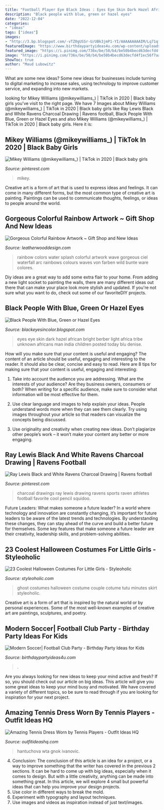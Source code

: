 ```yaml
---
title: "Football Player Eye Black Ideas : Eyes Eye Skin Dark Hazel African Bright Berber Light Africa Tribe Unknown Africans Man India Children Posted Today Blu Denise"
description: "Black people with blue, green or hazel eyes"
date: "2022-12-04"
categories:
- "ideas"
tags: ["ideas"]
images:
- "http://3.bp.blogspot.com/-vTZ0gUSSr-U/UBk3jmP1-YI/AAAAAAAAAIM/Lq71qfS2xFc/s1600/ol+blu.jpg"
featuredImage: "https://www.birthdaypartyideas4u.com/wp-content/uploads/2017/05/Modern-Soccer-Club-Party-Ceiling-Balloons-600x900.jpg"
featured_image: "https://i.pinimg.com/736x/be/50/b4/be50b4becd63decfd4f1ec56f7aab908.jpg"
image: "https://i.pinimg.com/736x/be/50/b4/be50b4becd63decfd4f1ec56f7aab908.jpg"
ShowToc: true
author: "Maud Lubowitz"
---
```



What are some new ideas?
Some new ideas for businesses include turning to digital marketing to increase sales, using technology to improve customer service, and expanding into new markets.

	

		
looking for Mikey Williams (@mikeywilliams_) | TikTok in 2020 | Black baby girls you've visit to the right page. We have 7 Images about Mikey Williams (@mikeywilliams_) | TikTok in 2020 | Black baby girls like Ray Lewis Black and White Ravens Charcoal Drawing | Ravens football, Black People With Blue, Green or Hazel Eyes and also Mikey Williams (@mikeywilliams_) | TikTok in 2020 | Black baby girls. Here it is:
		
    
## Mikey Williams (@mikeywilliams_) | TikTok In 2020 | Black Baby Girls

<img loading=lazy src="https://i.pinimg.com/736x/be/50/b4/be50b4becd63decfd4f1ec56f7aab908.jpg" onerror="this.onerror=null;this.src='https://tse1.mm.bing.net/th?id=OIP.mIVavLcUCOft5FrRlre8ywHaHa&amp;pid=15.1';" alt="Mikey Williams (@mikeywilliams_) | TikTok in 2020 | Black baby girls">

_Source: pinterest.com_

>mikey. 

	

Creative art is a form of art that is used to express ideas and feelings. It can come in many different forms, but the most common type of creative art is painting. Paintings can be used to communicate thoughts, feelings, or ideas to people around the world.

    
## Gorgeous Colorful Rainbow Artwork ~ Gift Shop And New Ideas

<img loading=lazy src="http://1.bp.blogspot.com/-maL_v2VLxYU/Uceu8BvCymI/AAAAAAAAFB0/1QlLnuz-1dI/s1600/8a28fc6768c6e1dd18ce067652ea283b.jpg" onerror="this.onerror=null;this.src='https://tse2.mm.bing.net/th?id=OIP.IfbhWpMW6_opyyEcug03FwHaPs&amp;pid=15.1';" alt="Gorgeous Colorful Rainbow Artwork ~ Gift Shop and New Ideas">

_Source: leatherwooddesign.com_

>rainbow colors water splash colorful artwork wave gorgeous ciel waterfall arc rainbows colours waves von farben wild bunte ware colores. 

	

Diy ideas are a great way to add some extra flair to your home. From adding a new light socket to painting the walls, there are many different ideas out there that can make your place look more stylish and updated. If you're not sure what you want to do, check out some of our favoriteDIY projects.

    
## Black People With Blue, Green Or Hazel Eyes

<img loading=lazy src="http://3.bp.blogspot.com/-vTZ0gUSSr-U/UBk3jmP1-YI/AAAAAAAAAIM/Lq71qfS2xFc/s1600/ol+blu.jpg" onerror="this.onerror=null;this.src='https://tse1.mm.bing.net/th?id=OIP.0WXYi4J9nMfJkpt88IjgAQHaEy&amp;pid=15.1';" alt="Black People With Blue, Green or Hazel Eyes">

_Source: blackeyesincolor.blogspot.com_

>eyes eye skin dark hazel african bright berber light africa tribe unknown africans man india children posted today blu denise. 

	

How will you make sure that your content is useful and engaging?
The content of an article should be useful, engaging and interesting to the reader. It should also be clear, concise and easy to read. Here are 8 tips for making sure that your content is useful, engaging and interesting:
1. Take into account the audience you are addressing. What are the interests of your audience? Are they business owners, consumers or both? When writing for a specific audience, make sure to consider what information will be most effective for them.

2. Use clear language and images to help explain your ideas. People understand words more when they can see them clearly. Try using images throughout your article so that readers can visualize the concepts being discussed.

3. Use originality and creativity when creating new ideas. Don’t plagiarize other people’s work – it won’t make your content any better or more engaging.

    
## Ray Lewis Black And White Ravens Charcoal Drawing | Ravens Football

<img loading=lazy src="https://i.pinimg.com/736x/6c/e4/76/6ce476d26202f6b8b13c5db510c47eb0--charcoal-art-charcoal-drawings.jpg" onerror="this.onerror=null;this.src='https://tse2.mm.bing.net/th?id=OIP.GTxCGLtpeGj8WQdiySd1BAHaF0&amp;pid=15.1';" alt="Ray Lewis Black and White Ravens Charcoal Drawing | Ravens football">

_Source: pinterest.com_

>charcoal drawings ray lewis drawing ravens sports raven athletes football favorite cool pencil squidoo. 

	

Future Leaders: What makes someone a future leader?
In a world where technology and innovation are constantly changing, it’s important for future leaders to be aware of the latest trends and technologies. By understanding these changes, they can stay ahead of the curve and build a better future for themselves. Some key features that make someone a future leader are their creativity, leadership skills, and problem-solving abilities.

    
## 23 Coolest Halloween Costumes For Little Girls - Styleoholic

<img loading=lazy src="https://i.styleoholic.com/2016/09/17-cute-ghost-cotume-with-a-tutu-skirt-can-be-made-in-a-couple-of-minutes.jpg" onerror="this.onerror=null;this.src='https://tse1.mm.bing.net/th?id=OIP.MnGqGklZm40gQ9hDCYm1xAHaKy&amp;pid=15.1';" alt="23 Coolest Halloween Costumes For Little Girls - Styleoholic">

_Source: styleoholic.com_

>ghost costumes halloween costume couple cotume tutu minutes skirt styleoholic. 

	

Creative art is a form of art that is inspired by the natural world or by personal experiences. Some of the most well-known examples of creative art are paintings, sculptures, and poetry.

    
## Modern Soccer| Football Club Party - Birthday Party Ideas For Kids

<img loading=lazy src="https://www.birthdaypartyideas4u.com/wp-content/uploads/2017/05/Modern-Soccer-Club-Party-Ceiling-Balloons-600x900.jpg" onerror="this.onerror=null;this.src='https://tse4.mm.bing.net/th?id=OIP.-NBl1sIgxmSQo9UP9g4bfwHaLH&amp;pid=15.1';" alt="Modern Soccer| Football Club Party - Birthday Party Ideas for Kids">

_Source: birthdaypartyideas4u.com_

>. 

	

Are you always looking for new ideas to keep your mind active and fresh? If so, you should check out our article on big ideas. This article will give you some great ideas to keep your mind busy and motivated. We have covered a variety of different topics, so be sure to read through if you are looking for inspiration for your next project.

    
## Amazing Tennis Dress Worn By Tennis Players - Outfit Ideas HQ

<img loading=lazy src="https://outfitideashq.com/wp-content/uploads/2015/03/tennis-outfit-ideas-5-683x1024.jpg" onerror="this.onerror=null;this.src='https://tse1.mm.bing.net/th?id=OIP.u3VsqKoxxisJyeuC98D6YgHaLG&amp;pid=15.1';" alt="Amazing Tennis Dress Worn by Tennis Players - Outfit Ideas HQ">

_Source: outfitideashq.com_

>hantuchova wta gnok ivanovic. 

	

4. Conclusion: The conclusion of this article is an idea for a project, or a way to improve something that the writer has covered in the previous 2 sections.
It can be hard to come up with big ideas, especially when it comes to design. But with a little creativity, anything can be made into something great. In this article, we will explore 4 small but powerful ideas that can help you improve your design projects.
1. Use color in different ways to break the mold.
2. Experiment with typography and layout techniques.
3. Use images and videos as inspiration instead of just text/images.

